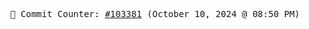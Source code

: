 <p align="center">
    <samp>
        📮 Commit Counter: <a href="https://github.com/Javascript-void0/Javascript-void0/commits/main">#103381</a> (October 10, 2024 @ 08:50 PM)
    </samp>
</p>